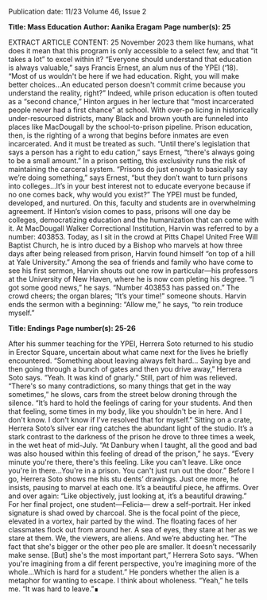 Publication date: 11/23
Volume 46, Issue 2

**Title: Mass Education**
**Author: Aanika Eragam**
**Page number(s): 25**

EXTRACT ARTICLE CONTENT:
25
November 2023
them like humans, what does it mean that this 
program is only accessible to a select few, and 
that “it takes a lot” to excel within it?
“Everyone should understand that education 
is always valuable,” says Francis Ernest, an alum­
nus of the YPEI (‘18). “Most of us wouldn't be 
here if we had education. Right, you will make 
better choices…An educated person doesn't 
commit crime because you understand the reality, 
right?”
Indeed, while prison education is often 
touted as a “second chance,” Hinton argues in 
her lecture that “most incarcerated people never 
had a first chance” at school. With over-po­
licing in historically under-resourced districts, 
many Black and brown youth are funneled into 
places like MacDougall by the school-to-prison 
pipeline. Prison education, then, is the righting 
of a wrong that begins before inmates are even 
incarcerated. 
And it must be treated as such. “Until there's 
legislation that says a person has a right to edu­
cation,” says Ernest, “there's always going to be a 
small amount.”
In a prison setting, this exclusivity runs the 
risk of maintaining the carceral system.
“Prisons do just enough to basically say we’re 
doing something,” says Ernest, “but they don’t 
want to turn prisons into colleges…It’s in your 
best interest not to educate everyone because if 
no one comes back, why would you exist?” 
The YPEI must be funded, developed, and 
nurtured. On this, faculty and students are in 
overwhelming agreement. If Hinton’s vision 
comes to pass, prisons will one day be colleges, 
democratizing education and the humanization 
that can come with it.
At 
MacDougall 
Walker 
Correctional 
Institution, Harvin was referred to by a number: 
403853. 
Today, as I sit in the crowd at Pitts Chapel 
United Free Will Baptist Church, he is intro­
duced by a Bishop who marvels at how three 
days after being released from prison, Harvin 
found himself “on top of a hill at Yale University.” 
Among the sea of friends and family who have 
come to see his first sermon, Harvin shouts out 
one row in particular—his professors at the 
University of New Haven, where he is now com­
pleting his degree. 
“I got some good news,” he says. “Number 
403853 has passed on.”
The crowd cheers; the organ blares; “It’s your 
time!” someone shouts. Harvin ends the sermon 
with a beginning: “Allow me,” he says, “to rein­
troduce myself.”


**Title: Endings**
**Page number(s): 25-26**

After his summer teaching for the YPEI, 
Herrera Soto returned to his studio in Erector 
Square, uncertain about what came next for the 
lives he briefly encountered. 
“Something about leaving always felt hard…
Saying bye and then going through a bunch of 
gates and then you drive away,” Herrera Soto says. 
“Yeah. It was kind of gnarly.”
Still, part of him was relieved.
“There's so many contradictions, so many 
things that get in the way sometimes,” he slows, 
cars from the street below droning through the 
silence. “It’s hard to hold the feelings of caring 
for your students. And then that feeling, some­
times in my body, like you shouldn't be in here. 
And I don't know. I don't know if I've resolved 
that for myself.”
Sitting on a crate, Herrera Soto’s silver ear­
ring catches the abundant light of the studio. It’s 
a stark contrast to the darkness of the prison he 
drove to three times a week, in the wet heat of 
mid-July. 
“At Danbury when I taught, all the good and 
bad was also housed within this feeling of dread 
of the prison,” he says. “Every minute you're 
there, there's this feeling. Like you can't leave. 
Like once you're in there…You're in a prison. 
You can't just run out the door.” 
Before I go, Herrera Soto shows me his stu­
dents’ drawings. Just one more, he insists, pausing 
to marvel at each one. It’s a beautiful piece, he 
affirms. Over and over again: “Like objectively, 
just looking at, it’s a beautiful drawing.”
For her final project, one student—Felicia—
drew a self-portrait. Her inked signature is shad­
owed by charcoal. She is the focal point of the 
piece, elevated in a vortex, hair parted by the 
wind. The floating faces of her classmates flock 
out from around her. A sea of eyes, they stare 
at her as we stare at them. We, the viewers, are 
aliens. And we’re abducting her. 
“The fact that she's bigger or the other peo­
ple are smaller. It doesn’t necessarily make sense. 
[But] she's the most important part,” Herrera 
Soto says. “When you're imagining from a dif­
ferent perspective, you’re imagining more of the 
whole…Which is hard for a student.”
He ponders whether the alien is a metaphor 
for wanting to escape. I think about wholeness. 
“Yeah,” he tells me. “It was hard to leave.”∎